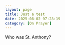 ```yaml
---
layout: page
title: Just a test
date: 2025-08-02 07:28:19
category: [On Prayer]
---
```

Who was St. Anthony? 